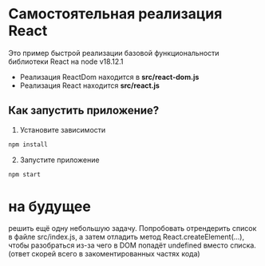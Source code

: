 # Самостоятельная реализация React

Это пример быстрой реализации базовой функциональности библиотеки React на node v18.12.1

-   Реализация ReactDom находится в **src/react-dom.js**
-   Реализация React находится **src/react.js**

## Как запустить приложение?

1. Установите зависимости

```sh
npm install
```

2. Запустите приложение

```sh
npm start
```

# на будущее

решить ещё одну небольшую задачу. Попробовать отрендерить список в файле src/index.js, а затем отладить метод React.createElement(...), чтобы разобраться из-за чего в DOM попадёт undefined вместо списка. (ответ скорей всего в закоментированных частях кода)
